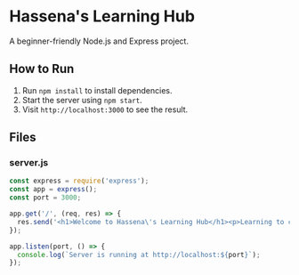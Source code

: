 # Hassena's Learning Hub

A beginner-friendly Node.js and Express project.

## How to Run

1. Run `npm install` to install dependencies.
2. Start the server using `npm start`.
3. Visit `http://localhost:3000` to see the result.

## Files

### server.js
```js
const express = require('express');
const app = express();
const port = 3000;

app.get('/', (req, res) => {
  res.send('<h1>Welcome to Hassena\'s Learning Hub</h1><p>Learning to code starts here.</p>');
});

app.listen(port, () => {
  console.log(`Server is running at http://localhost:${port}`);
});
